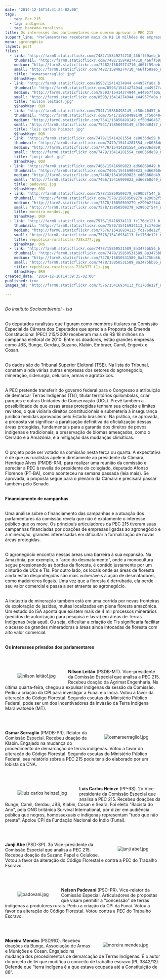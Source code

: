 ```yaml
---
date: "2014-12-16T14:31:24-02:00"
tags:
  - tag: Pec-215
  - tag: indígenas
  - tag: bancada-ruralista
title: Os interesses dos parlamentares que querem aprovar a PEC 215
support_line: "Parlamentares receberam mais de R$ 18 milhões de empresas como JBS, Bunge, Gerdau, Suzano, Klabin, Embraer. Se aprovado, projeto deverá paralisar definitivamente oficialização de Terras Indígenas e quilombolas e Unidades de Conservação."
menu: agronegócio
layout: post
files:
  - link: "http://farm8.staticflickr.com/7482/15849274710_466ff59aeb_b.jpg"
    thumbnail: "http://farm8.staticflickr.com/7482/15849274710_466ff59aeb_t.jpg"
    medium: "http://farm8.staticflickr.com/7482/15849274710_466ff59aeb_z.jpg"
    small: "http://farm8.staticflickr.com/7482/15849274710_466ff59aeb_n.jpg"
    title: "osmarserraglio!.jpg"
    $$hashKey: 0QL
  - link: "http://farm9.staticflickr.com/8593/15414274944_e44957fa0a_b.jpg"
    thumbnail: "http://farm9.staticflickr.com/8593/15414274944_e44957fa0a_t.jpg"
    medium: "http://farm9.staticflickr.com/8593/15414274944_e44957fa0a_z.jpg"
    small: "http://farm9.staticflickr.com/8593/15414274944_e44957fa0a_n.jpg"
    title: "nilson leitão!.jpg"
    $$hashKey: 0QO
  - link: "http://farm8.staticflickr.com/7541/15850498149_cf50d40457_b.jpg"
    thumbnail: "http://farm8.staticflickr.com/7541/15850498149_cf50d40457_t.jpg"
    medium: "http://farm8.staticflickr.com/7541/15850498149_cf50d40457_z.jpg"
    small: "http://farm8.staticflickr.com/7541/15850498149_cf50d40457_n.jpg"
    title: "luiz carlos heinze!.jpg"
    $$hashKey: 0QR
  - link: "http://farm8.staticflickr.com/7479/15414281554_ce8036de59_b.jpg"
    thumbnail: "http://farm8.staticflickr.com/7479/15414281554_ce8036de59_t.jpg"
    medium: "http://farm8.staticflickr.com/7479/15414281554_ce8036de59_z.jpg"
    small: "http://farm8.staticflickr.com/7479/15414281554_ce8036de59_n.jpg"
    title: "junji abe!.jpg"
    $$hashKey: 0QU
  - link: "http://farm8.staticflickr.com/7466/15416909823_ed66868d49_b.jpg"
    thumbnail: "http://farm8.staticflickr.com/7466/15416909823_ed66868d49_t.jpg"
    medium: "http://farm8.staticflickr.com/7466/15416909823_ed66868d49_z.jpg"
    small: "http://farm8.staticflickr.com/7466/15416909823_ed66868d49_n.jpg"
    title: padovani.jpg
    $$hashKey: 0QX
  - link: "http://farm8.staticflickr.com/7578/15850509279_e290b2f544_b.jpg"
    thumbnail: "http://farm8.staticflickr.com/7578/15850509279_e290b2f544_t.jpg"
    medium: "http://farm8.staticflickr.com/7578/15850509279_e290b2f544_z.jpg"
    small: "http://farm8.staticflickr.com/7578/15850509279_e290b2f544_n.jpg"
    title: moreira mendes.jpg
    $$hashKey: 0R0
  - link: "http://farm8.staticflickr.com/7576/15416934113_fc176de12f_b.jpg"
    thumbnail: "http://farm8.staticflickr.com/7576/15416934113_fc176de12f_t.jpg"
    medium: "http://farm8.staticflickr.com/7576/15416934113_fc176de12f_z.jpg"
    small: "http://farm8.staticflickr.com/7576/15416934113_fc176de12f_n.jpg"
    title: republica-ruralistas-728x377.jpg
    $$hashKey: 0R6
  - link: "http://farm8.staticflickr.com/7478/15850531589_8a3475bb56_b.jpg"
    thumbnail: "http://farm8.staticflickr.com/7478/15850531589_8a3475bb56_t.jpg"
    medium: "http://farm8.staticflickr.com/7478/15850531589_8a3475bb56_z.jpg"
    small: "http://farm8.staticflickr.com/7478/15850531589_8a3475bb56_n.jpg"
    title: republica-ruralistas-728x377 (1).jpg
    $$hashKey: 0R9
created_date: "2014-12-16T14:39:35-02:00"
published: true
images_hd: "http://farm8.staticflickr.com/7576/15416934113_fc176de12f_n.jpg"

---
```

<p><br />
<em>Do Instituto Socioambiental - Isa</em></p>

<p><br />
Os deputados ruralistas que figuram como membros titulares na Comiss&atilde;o Especial da C&acirc;mara dos Deputados que aprecia a Proposta de Emenda Constitucional (PEC) 215/2000 receberam mais de R$ 18 milh&otilde;es na campanha eleitoral de 2010. Entre os doadores, est&atilde;o grandes empresas como JBS, Bunge, Gerdau, Suzano, Klabin, Embraer, Camil, Engevix e Cosan.</p>

<p><br />
Os dados s&atilde;o do Tribunal Superior Eleitoral (TSE). Na lista do Tribunal, constam ainda v&aacute;rias outras empresas dos setores do agroneg&oacute;cio, minera&ccedil;&atilde;o, siderurgia, celulose, armas e agrot&oacute;xicos.</p>

<p><br />
A PEC pretende transferir do governo federal para o Congresso a atribui&ccedil;&atilde;o de demarcar Terras Ind&iacute;genas (TIs), titular territ&oacute;rios quilombolas, criar parques e outras Unidades de Conserva&ccedil;&atilde;o (UCs). Prev&ecirc; tamb&eacute;m a possibilidade de que essas &aacute;reas protegidas tenham sua cria&ccedil;&atilde;o e limites revistos, o que violaria direitos constitucionais e submeteria &agrave; inseguran&ccedil;a jur&iacute;dica medidas aprovadas pelo Estado brasileiro. Na pr&aacute;tica, se aprovada, a proposta vai significar a paralisa&ccedil;&atilde;o definitiva da oficializa&ccedil;&atilde;o dessas &aacute;reas protegidas, fundamentais para a garantia dos direitos de povos ind&iacute;genas e tradicionais, a preserva&ccedil;&atilde;o de biomas amea&ccedil;ados, como o Cerrado e a Amaz&ocirc;nia, e a mitiga&ccedil;&atilde;o das mudan&ccedil;as clim&aacute;ticas.</p>

<p><br />
O projeto pode ser votado na comiss&atilde;o nesta ter&ccedil;a ou quarta. A expectativa &eacute; de que os ruralistas apelem diretamente ao presidente da C&acirc;mara, Henrique Alves (PMDB-RN), para realizar uma reuni&atilde;o da comiss&atilde;o e apreciar a PEC &agrave; revelia do presidente do colegiado, deputado Afonso Florence (PT-BA), como aconteceu na semana passada (leia mais). Se aprovada, a proposta segue para o plen&aacute;rio da C&acirc;mara e precisar&aacute; passar tamb&eacute;m pelo Senado.</p>

<p><br />
<strong>Financiamento de campanhas</strong></p>

<p><br />
Uma an&aacute;lise sobre o financiamento das campanhas e a atua&ccedil;&atilde;o dos parlamentares da comiss&atilde;o revela que n&atilde;o &eacute; exatamente o interesse p&uacute;blico que os move. Os principais articuladores da PEC 215 tiveram suas campanhas financiadas por doa&ccedil;&otilde;es de empresas ligadas ao agroneg&oacute;cio e &agrave; minera&ccedil;&atilde;o, grandes interessadas em dificultar a formaliza&ccedil;&atilde;o de novas &aacute;reas protegidas.</p>

<p><br />
O agroneg&oacute;cio encontra nessas &aacute;reas uma barreira &agrave; sua expans&atilde;o. Na Amaz&ocirc;nia, por exemplo, o &ldquo;arco do desmatamento&rdquo;, onde a monocultura segue pressionando as bordas da floresta, &eacute; contido justamente por um cintur&atilde;o de UCs e TIs. Por outro lado, os locais onde as &aacute;reas de floresta ainda est&atilde;o desprotegidas s&atilde;o mais vulner&aacute;veis &agrave; a&ccedil;&atilde;o de desmatadores, como madeireiros ilegais. Uma vez que a floresta &eacute; derrubada, ela perde seu valor comercial e passa a ser atraente ao agroneg&oacute;cio.</p>

<p><br />
A ind&uacute;stria de minera&ccedil;&atilde;o tamb&eacute;m est&aacute; em uma corrida por novas fronteiras de explora&ccedil;&atilde;o de jazidas, muitas localizadas em plena floresta amaz&ocirc;nica. Um estudo do ISA aponta que existem mais de 4 mil processos miner&aacute;rios (pedidos de autoriza&ccedil;&atilde;o para pesquisa e lavra) em &aacute;reas de Terras Ind&iacute;genas (veja aqui). Ou seja, dificultar a cria&ccedil;&atilde;o de TIs significaria facilitar o acesso de grandes mineradoras a &aacute;reas ainda intocadas de floresta com alto valor comercial.</p>

<p><br />
<strong>Os interesses privados dos parlamentares</strong></p>

<p><br />
&nbsp;</p>

<figure class="image" style="float:left"><img alt="nilson leitão!.jpg" src="http://farm9.staticflickr.com/8593/15414274944_e44957fa0a_b.jpg" />
<figcaption></figcaption>
</figure>

<p><strong>N&iacute;lson Leit&atilde;o</strong> (PSDB-MT). Vice-presidente da Comiss&atilde;o Especial que analisa a PEC 215. Recebeu doa&ccedil;&atilde;o da Agrimat Engenharia. Na &uacute;ltima quarta-feira, chegou a expulsar ind&iacute;genas da sess&atilde;o da Comiss&atilde;o. Pediu a cria&ccedil;&atilde;o da CPI para investigar a Funai e o Incra. Votou a favor da altera&ccedil;&atilde;o do C&oacute;digo Florestal. Segundo escutas do Minist&eacute;rio P&uacute;blico Federal, pode ser um dos incentivadores da invas&atilde;o da Terra Ind&iacute;gena Mar&atilde;iwats&eacute;d&eacute; (MT).</p>

<p><br />
&nbsp;</p>

<figure class="image" style="float:right"><img alt="osmarserraglio!.jpg" src="http://farm8.staticflickr.com/7482/15849274710_466ff59aeb_b.jpg" />
<figcaption></figcaption>
</figure>

<p><strong>Osmar Serraglio</strong> (PMDB-PR). Relator da Comiss&atilde;o Especial. Recebeu doa&ccedil;&atilde;o da Klabin. Engajado na mudan&ccedil;a do procedimento de demarca&ccedil;&atilde;o de terras ind&iacute;genas. Votou a favor da altera&ccedil;&atilde;o do C&oacute;digo Florestal. Segundo escutas do Minist&eacute;rio P&uacute;blico Federal, seu relat&oacute;rio sobre a PEC 215 pode ter sido elaborado por um lobista da CNA.</p>

<p><br />
&nbsp;</p>

<figure class="image" style="float:left"><img alt="luiz carlos heinze!.jpg" src="http://farm8.staticflickr.com/7541/15850498149_cf50d40457_b.jpg" />
<figcaption></figcaption>
</figure>

<p><strong>Luis Carlos Heinze</strong> (PP-RS). 2o Vice-presidente da Comiss&atilde;o Especial que analisa a PEC 215. Recebeu doa&ccedil;&otilde;es da Bunge, Camil, Gerdau, JBS, Klabin, Cosan e Seara. Foi eleito &quot;Racista do Ano&quot;, pela ONG brit&acirc;nica Survival International, por dizer em audi&ecirc;ncia p&uacute;blica que negros, homossexuais e ind&iacute;genas representam &quot;tudo que n&atilde;o presta&rdquo;. Apoiou CPI da Funda&ccedil;&atilde;o Nacional do &Iacute;ndio (Funai).</p>

<p><br />
&nbsp;</p>

<figure class="image" style="float:right"><img alt="junji abe!.jpg" src="http://farm8.staticflickr.com/7479/15414281554_ce8036de59_b.jpg" />
<figcaption></figcaption>
</figure>

<p><strong>Junji Abe </strong>(PSD-SP). 3o Vice-presidente da Comiss&atilde;o Especial que analisa a PEC 215. Recebeu doa&ccedil;&atilde;o da Suzano Papel e Celulose. Votou a favor da altera&ccedil;&atilde;o do C&oacute;digo Florestal e contra a PEC do Trabalho Escravo.</p>

<p><br />
&nbsp;</p>

<figure class="image" style="float:left"><img alt="padovani.jpg" src="http://farm8.staticflickr.com/7466/15416909823_ed66868d49_b.jpg" />
<figcaption></figcaption>
</figure>

<p><strong>Nelson Padovani </strong>(PSC-PR). Vice-relator da Comiss&atilde;o Especial. Articuladores de propostas que visam permitir a &ldquo;concess&atilde;o&rdquo; de terras ind&iacute;genas a produtores rurais. Pediu a cria&ccedil;&atilde;o da CPI da Funai. Votou a favor da altera&ccedil;&atilde;o do C&oacute;digo Florestal. Votou contra a PEC do Trabalho Escravo.</p>

<p><br />
&nbsp;</p>

<figure class="image" style="float:right"><img alt="moreira mendes.jpg" src="http://farm8.staticflickr.com/7578/15850509279_e290b2f544_b.jpg" />
<figcaption></figcaption>
</figure>

<p><strong>Moreira Mendes </strong>(PSD/RO). Recebeu doa&ccedil;&otilde;es da Bunge, Associa&ccedil;&atilde;o de Armas e Muni&ccedil;&otilde;es e Cosan. Engajado na mudan&ccedil;a dos procedimentos de demarca&ccedil;&atilde;o de Terras Ind&iacute;genas. &Eacute; o autor do projeto de lei que modifica o conceito de trabalho escravo (PL 3842/12). Defende que &ldquo;terra ind&iacute;gena &eacute; a que estava ocupada at&eacute; a Constitui&ccedil;&atilde;o de 88&rdquo;.</p>
